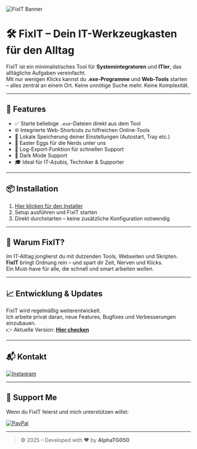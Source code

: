 ![FixIT Banner](https://github.com/user-attachments/assets/1bd8083a-7303-491a-ad7c-c604c1592342)

# 🛠️ FixIT – Dein IT-Werkzeugkasten für den Alltag

FixIT ist ein minimalistisches Tool für **Systemintegratoren** und **ITler**, das alltägliche Aufgaben vereinfacht.  
Mit nur wenigen Klicks kannst du **.exe-Programme** und **Web-Tools** starten – alles zentral an einem Ort. Keine unnötige Suche mehr. Keine Komplexität.

---

## 🚀 Features

- ✅ Starte beliebige `.exe`-Dateien direkt aus dem Tool
- 🌐 Integrierte Web-Shortcuts zu hilfreichen Online-Tools
- 🧠 Lokale Speicherung deiner Einstellungen (Autostart, Tray etc.)
- 🐣 Easter Eggs für die Nerds unter uns
- 📝 Log-Export-Funktion für schnellen Support
- 🌙 Dark Mode Support
- 🎓 Ideal für IT-Azubis, Techniker & Supporter

---

## 📦 Installation

1. [Hier klicken für den Installer](https://github.com/AlphaTG50/FixIT/releases/latest)  
2. Setup ausführen und FixIT starten  
3. Direkt durchstarten – keine zusätzliche Konfiguration notwendig

---

## 🧠 Warum FixIT?

Im IT-Alltag jonglierst du mit dutzenden Tools, Webseiten und Skripten.  
**FixIT** bringt Ordnung rein – und spart dir Zeit, Nerven und Klicks.  
Ein Must-have für alle, die schnell und smart arbeiten wollen.

---

## 📈 Entwicklung & Updates

FixIT wird regelmäßig weiterentwickelt.  
Ich arbeite privat daran, neue Features, Bugfixes und Verbesserungen einzubauen.  
👉 Aktuelle Version: **[Hier checken](https://github.com/AlphaTG50/FixIT/releases/latest)**

---

## 📬 Kontakt

[![Instagram](https://img.shields.io/badge/Instagram-%23E4405F.svg?logo=Instagram&logoColor=white)](https://instagram.com/helpit.informatik)  

---

## 💖 Support Me

Wenn du FixIT feierst und mich unterstützen willst:

[![PayPal](https://img.shields.io/badge/PayPal-00457C?style=for-the-badge&logo=paypal&logoColor=white)](https://paypal.me/AlphaTG050)  

---

> © 2025 – Developed with ❤️ by **AlphaTG050**
